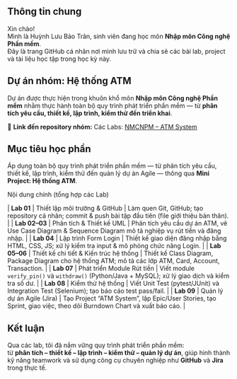 

##  Thông tin chung
Xin chào!  
Mình là Huỳnh Lưu Bảo Trân, sinh viên đang học môn **Nhập môn Công nghệ Phần mềm**.  
Đây là trang GitHub cá nhân nơi mình lưu trữ và chia sẻ các bài lab, project và tài liệu học tập trong học kỳ này.

##  Dự án nhóm: Hệ thống ATM

Dự án được thực hiện trong khuôn khổ môn **Nhập môn Công nghệ Phần mềm** nhằm thực hành toàn bộ quy trình phát triển phần mềm — từ **phân tích yêu cầu, thiết kế, lập trình, kiểm thử đến triển khai**.

🔗 **Link đến repository nhóm:** Các Labs: 
[NMCNPM – ATM System](https://github.com/n23dcpt006-nbin/NMCNPM-ATM)


##  Mục tiêu học phần
Áp dụng toàn bộ quy trình phát triển phần mềm — từ phân tích yêu cầu, thiết kế, lập trình, kiểm thử đến quản lý dự án Agile — thông qua **Mini Project: Hệ thống ATM**.

Nội dung chính (tổng hợp các Lab)

| **Lab 01** | Thiết lập môi trường & GitHub | Làm quen Git, GitHub; tạo repository cá nhân; commit & push bài tập đầu tiên (file giới thiệu bản thân). |
| **Lab 02–03** | Phân tích & Thiết kế UML | Phân tích yêu cầu dự án ATM, vẽ Use Case Diagram & Sequence Diagram mô tả nghiệp vụ rút tiền và đăng nhập. |
| **Lab 04** | Lập trình Form Login | Thiết kế giao diện đăng nhập bằng HTML, CSS, JS; xử lý kiểm tra input & mô phỏng chức năng Login. |
| **Lab 05–06** | Thiết kế chi tiết & Kiến trúc hệ thống | Thiết kế Class Diagram, Package Diagram cho hệ thống ATM; mô tả các lớp ATM, Card, Account, Transaction. |
| **Lab 07** | Phát triển Module Rút tiền | Viết module `verify_pin()` và `withdraw()` (Python/Java + MySQL); xử lý giao dịch và kiểm tra số dư. |
| **Lab 08** | Kiểm thử hệ thống | Viết Unit Test (pytest/JUnit) và Integration Test (Selenium); tạo báo cáo test pass/fail. |
| **Lab 09** | Quản lý dự án Agile (Jira) | Tạo Project “ATM System”, lập Epic/User Stories, tạo Sprint, giao việc, theo dõi Burndown Chart và xuất báo cáo. |


##  Kết luận
Qua các lab, tôi đã nắm vững quy trình phát triển phần mềm:  
từ **phân tích – thiết kế – lập trình – kiểm thử – quản lý dự án**, giúp hình thành kỹ năng teamwork và sử dụng công cụ chuyên nghiệp như **GitHub** và **Jira** trong thực tế.

